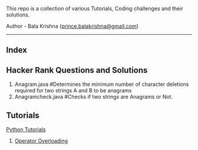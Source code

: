 This repo is a collection of various Tutorials, Coding challenges and their solutions.

Author - Bala Krishna (prince.balakrishna@gmail.com)

---------------------------------
Index
---------------------------------


Hacker Rank Questions and Solutions
---------------------------------------------------
1. Anagram.java           #Determines the minimum number of character deletions required for two strings A and B to be anagrams
2. Anagramcheck.java      #Checks if two strings are Anagrams or Not.

Tutorials
----------------------------------------------------
<a href="https://github.com/krishnaclouds/CodingPractice/tree/master/PythonTutorials">Python Tutorials</a>
<ol>
    <li>
        <a href="https://github.com/krishnaclouds/CodingPractice/blob/master/PythonTutorials/operatoroverriding.py">Operator            Overloading</a>
    </li>
</ol>
